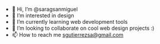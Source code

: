 - 👋 Hi, I’m @saragsanmiguel
- 👀 I’m interested in design
- 🌱 I’m currently learning web development tools
- 💞️ I’m looking to collaborate on cool web design projects :)
- 📫 How to reach me sgutierrezsa@gmail.com

<!---
saragsanmiguel/saragsanmiguel is a ✨ special ✨ repository because its `README.md` (this file) appears on your GitHub profile.
You can click the Preview link to take a look at your changes.
--->
